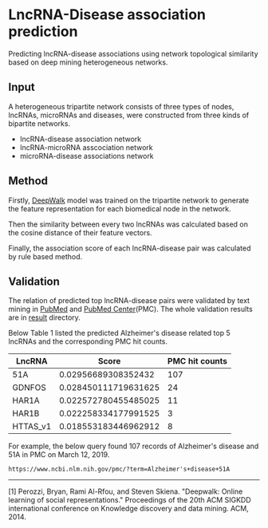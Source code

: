 # LncRNA-Disease association prediction

Predicting lncRNA-disease associations using network topological similarity based on deep mining heterogeneous networks.

## Input

A heterogeneous tripartite network consists of three types of nodes, lncRNAs, microRNAs and diseases, 
were constructed from three kinds of bipartite networks.

- lncRNA-disease association network
- lncRNA-microRNA asscociation network
- microRNA-disease associations network

## Method

Firstly, [DeepWalk](https://github.com/phanein/deepwalk) model was trained on the tripartite network to
generate the feature representation for each biomedical node in the network.

Then the similarity between every two lncRNAs was calculated based on the cosine distance of their feature vectors.

Finally, the association score of each lncRNA-disease pair was calculated by rule based method.

## Validation

The relation of predicted top lncRNA-disease pairs were validated by text mining in [PubMed](https://www.ncbi.nlm.nih.gov/pubmed/) 
and [PubMed Center](https://www.ncbi.nlm.nih.gov/pmc/)(PMC). The whole validation results are in 
[result](https://github.com/Pengeace/LncRNA-Disease-link/tree/master/results) directory.

Below Table 1 listed the predicted Alzheimer's disease related top 5 lncRNAs and the corresponding
PMC hit counts. 

LncRNA | Score | PMC hit counts
----|----------|----------
51A | 0.02956689308352432 | 107
GDNFOS | 0.028450111719631625 | 24
HAR1A | 0.022572780455485025 | 11
HAR1B | 0.022258334177991525 | 3
HTTAS_v1 | 0.018553183446962912 | 8

For example, the below query found 107 records of Alzheimer's disease and 51A in PMC on March 12, 2019.

    https://www.ncbi.nlm.nih.gov/pmc/?term=Alzheimer's+disease+51A

---

[1] Perozzi, Bryan, Rami Al-Rfou, and Steven Skiena. "Deepwalk: Online learning of social representations." Proceedings of the 20th ACM SIGKDD international conference on Knowledge discovery and data mining. ACM, 2014.